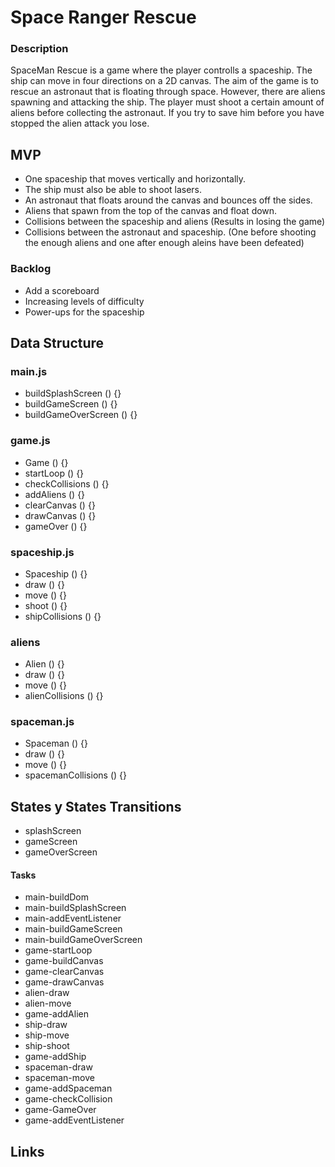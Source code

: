 # Space Ranger Rescue

### Description

SpaceMan Rescue is a game where the player controlls a spaceship. The ship can move in four directions on a 2D canvas. The aim of the game is to rescue an astronaut that is floating through space. However, there are aliens spawning and attacking the ship. The player must shoot a certain amount of aliens before collecting the astronaut. If you try to save him before you have stopped the alien attack you lose.

## MVP

- One spaceship that moves vertically and horizontally.
- The ship must also be able to shoot lasers.
- An astronaut that floats around the canvas and bounces off the sides.
- Aliens that spawn from the top of the canvas and float down.
- Collisions between the spaceship and aliens (Results in losing the game)
- Collisions between the astronaut and spaceship. (One before shooting the enough aliens and one after enough aleins have been defeated)

### Backlog

- Add a scoreboard
- Increasing levels of difficulty
- Power-ups for the spaceship

## Data Structure

### main.js

- buildSplashScreen () {}
- buildGameScreen () {}
- buildGameOverScreen () {}

### game.js

- Game () {}
- startLoop () {}
- checkCollisions () {}
- addAliens () {}
- clearCanvas () {}
- drawCanvas () {}
- gameOver () {}

### spaceship.js

- Spaceship () {}
- draw () {}
- move () {}
- shoot () {}
- shipCollisions () {}

### aliens

- Alien () {}
- draw () {}
- move () {}
- alienCollisions () {}

### spaceman.js

- Spaceman () {}
- draw () {}
- move () {}
- spacemanCollisions () {}

## States y States Transitions

- splashScreen
- gameScreen
- gameOverScreen

#### Tasks

- main-buildDom
- main-buildSplashScreen
- main-addEventListener
- main-buildGameScreen
- main-buildGameOverScreen
- game-startLoop
- game-buildCanvas
- game-clearCanvas
- game-drawCanvas
- alien-draw
- alien-move
- game-addAlien
- ship-draw
- ship-move
- ship-shoot
- game-addShip
- spaceman-draw
- spaceman-move
- game-addSpaceman
- game-checkCollision
- game-GameOver
- game-addEventListener

## Links
